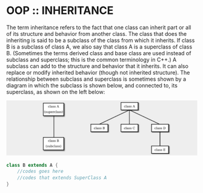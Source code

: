 
# OOP :: INHERITANCE

The term inheritance refers to the fact that one class can inherit part or all of its structure and behavior from another class. The class that does the inheriting is said to be a subclass of the class from which it inherits. If class B is a subclass of class A, we also say that class A is a superclass of class B. (Sometimes the terms derived class and base class are used instead of subclass and superclass; this is the common terminology in C++.) A subclass can add to the structure and behavior that it inherits. It can also replace or modify inherited behavior (though not inherited structure). The relationship between subclass and superclass is sometimes shown by a diagram in which the subclass is shown below, and connected to, its superclass, as shown on the left below:

<img src="img1.jpg" alt="Inheritance"/>

```java
class B extends A {
    //codes goes here
    //codes that extends SuperClass A
}

```

